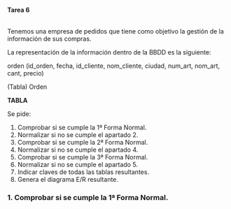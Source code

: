 #### Tarea 6

![<image>]()

Tenemos una empresa de pedidos que tiene como objetivo la gestión de la información de sus compras.

La representación de la información dentro de la BBDD es la siguiente:

orden (id_orden, fecha, id_cliente, nom_cliente, ciudad, num_art, nom_art, cant, precio)

(Tabla) Orden

**TABLA**

Se pide:

1. Comprobar si se cumple la 1ª Forma Normal.
2. Normalizar si no se cumple el apartado 2.
3. Comprobar si se cumple la 2ª Forma Normal.
4. Normalizar si no se cumple el apartado 4.
5. Comprobar si se cumple la 3ª Forma Normal.
6. Normalizar si no se cumple el apartado 5.
7. Indicar claves de todas las tablas resultantes.
8. Genera el diagrama E/R resultante.

### 1. Comprobar si se cumple la 1ª Forma Normal.

